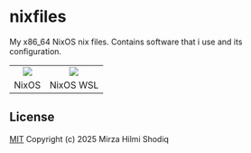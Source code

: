 # nixfiles

My x86_64 NixOS nix files. Contains software that i use and its configuration.

<table>
    <tbody>
        <tr>
            <td align="center"><img src="https://github.com/user-attachments/assets/1e4b08b7-e04b-4680-8430-8499d5dbd6d5" /></td>
            <td align="center"><img src="https://github.com/user-attachments/assets/d4672caf-1a1c-48ee-b42c-e444c5d8f081" /></td>
        </tr>
        <tr>
            <td align="center">NixOS</td>
            <td align="center">NixOS WSL</td>
        </tr>
    </tbody>
</table>

## License

[MIT](./LICENSE) Copyright (c) 2025 Mirza Hilmi Shodiq
